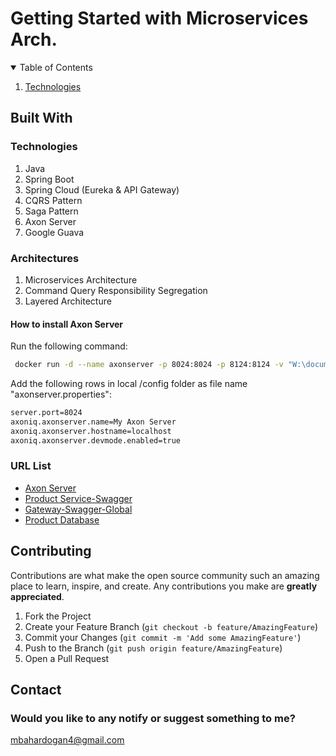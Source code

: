 # Getting Started with Microservices Arch.

<details open="open">
  <summary>Table of Contents</summary>
  <ol>
    <li>
      <a href="#">Technologies</a>
    </li>
  </ol>
</details>

## Built With

### Technologies
1. Java 
2. Spring Boot
3. Spring Cloud (Eureka & API Gateway)
4. CQRS Pattern
5. Saga Pattern
6. Axon Server
7. Google Guava

### Architectures
1. Microservices Architecture
2. Command Query Responsibility Segregation
3. Layered Architecture

#### How to install Axon Server  
Run the following command:
  ```sh
   docker run -d --name axonserver -p 8024:8024 -p 8124:8124 -v "W:\documents\axon-docker\data":/data -v "W:\documents\axon-docker\eventdata":/eventdata -v "W:\documents\axon-docker\config":/config axoniq/axonserver
   ```

Add the following rows in local /config folder as file name "axonserver.properties":
 ```sh
server.port=8024
axoniq.axonserver.name=My Axon Server
axoniq.axonserver.hostname=localhost
axoniq.axonserver.devmode.enabled=true
   ```

### URL List

* [Axon Server](http://localhost:8024/)
* [Product Service-Swagger](http://localhost:RANDOM_PORT/api/v1/swagger-ui/)
* [Gateway-Swagger-Global](http://localhost:9000/swagger-ui.html)
* [Product Database](http://localhost:RANDOM_PORT/h2-console)

## Contributing

Contributions are what make the open source community such an amazing place to learn, inspire, and create. Any contributions you make are **greatly appreciated**.

1. Fork the Project
2. Create your Feature Branch (`git checkout -b feature/AmazingFeature`)
3. Commit your Changes (`git commit -m 'Add some AmazingFeature'`)
4. Push to the Branch (`git push origin feature/AmazingFeature`)
5. Open a Pull Request


## Contact
### Would you like to any notify or suggest something to me?
mbahardogan4@gmail.com
